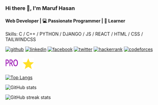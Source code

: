 ### Hi there 👋, I'm Maruf Hasan
#### Web Developer | 💻 Passionate Programmer | 📖 Learner 

Skills: C / C++ / PYTHON / DJANGO / JS / REACT  / HTML / CSS / TAILWINDCSS



[<img src='https://cdn.jsdelivr.net/npm/simple-icons@3.0.1/icons/github.svg' alt='github' height='40'>](https://github.com/marufhasanaf)  [<img src='https://cdn.jsdelivr.net/npm/simple-icons@3.0.1/icons/linkedin.svg' alt='linkedin' height='40'>](https://www.linkedin.com/in/https://www.linkedin.com/in/marufhasan-dev//)  [<img src='https://cdn.jsdelivr.net/npm/simple-icons@3.0.1/icons/facebook.svg' alt='facebook' height='40'>](https://www.facebook.com/https://www.facebook.com/marufhasan.dev)  [<img src='https://cdn.jsdelivr.net/npm/simple-icons@3.0.1/icons/twitter.svg' alt='twitter' height='40'>](https://twitter.com/https://x.com/MarufHa82791313)  [<img src='https://cdn.jsdelivr.net/npm/simple-icons@3.0.1/icons/hackerrank.svg' alt='hackerrank' height='40'>](https://www.hackerrank.com/profile/marufhasanaf)  [<img src='https://cdn.jsdelivr.net/npm/simple-icons@3.0.1/icons/codeforces.svg' alt='codeforces' height='40'>](https://codeforces.com/profile/MarufHasanAf)  

<a href='https://github.com/pricing'><img src='https://raw.githubusercontent.com/acervenky/animated-github-badges/master/assets/pro.gif' width='40' height='40'></a> <a href='https://stars.github.com/'><img src='https://raw.githubusercontent.com/acervenky/animated-github-badges/master/assets/starbadge.gif' width='35' height='35'></a> 

[![Top Langs](https://github-readme-stats.vercel.app/api/top-langs/?username=marufhasanaf)](https://github.com/anuraghazra/github-readme-stats)

![GitHub stats](https://github-readme-stats.vercel.app/api?username=marufhasanaf&show_icons=true&count_private=true)  

![GitHub streak stats](https://streak-stats.demolab.com/?user=marufhasanaf)  

